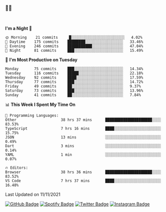 ### 🤙🍺

<!-- <a href="https://github-readme-stats.vercel.app/api?username=hzak2xx&count_private=true&show_icons=true&theme=dracula">
  <img align="center" src="https://github-readme-stats.vercel.app/api?username=hzak2xx&count_private=true&show_icons=true&theme=dracula" />
</a>
</br> -->
</br>

<!--START_SECTION:waka-->
**I'm a Night 🦉** 

```text
🌞 Morning    21 commits     █░░░░░░░░░░░░░░░░░░░░░░░░   4.02% 
🌆 Daytime    175 commits    ████████░░░░░░░░░░░░░░░░░   33.46% 
🌃 Evening    246 commits    ███████████░░░░░░░░░░░░░░   47.04% 
🌙 Night      81 commits     ███░░░░░░░░░░░░░░░░░░░░░░   15.49%

```
📅 **I'm Most Productive on Tuesday** 

```text
Monday       75 commits     ███░░░░░░░░░░░░░░░░░░░░░░   14.34% 
Tuesday      116 commits    █████░░░░░░░░░░░░░░░░░░░░   22.18% 
Wednesday    92 commits     ████░░░░░░░░░░░░░░░░░░░░░   17.59% 
Thursday     77 commits     ███░░░░░░░░░░░░░░░░░░░░░░   14.72% 
Friday       49 commits     ██░░░░░░░░░░░░░░░░░░░░░░░   9.37% 
Saturday     73 commits     ███░░░░░░░░░░░░░░░░░░░░░░   13.96% 
Sunday       41 commits     ██░░░░░░░░░░░░░░░░░░░░░░░   7.84%

```


📊 **This Week I Spent My Time On** 

```text
💬 Programming Languages: 
Other                    38 hrs 37 mins      █████████████████████░░░░   83.53% 
TypeScript               7 hrs 16 mins       ████░░░░░░░░░░░░░░░░░░░░░   15.75% 
JSON                     13 mins             ░░░░░░░░░░░░░░░░░░░░░░░░░   0.49% 
Dart                     3 mins              ░░░░░░░░░░░░░░░░░░░░░░░░░   0.14% 
YAML                     1 min               ░░░░░░░░░░░░░░░░░░░░░░░░░   0.07%

🔥 Editors: 
Browser                  38 hrs 36 mins      █████████████████████░░░░   83.52% 
VS Code                  7 hrs 37 mins       ████░░░░░░░░░░░░░░░░░░░░░   16.48%

```


 Last Updated on 11/11/2021
<!--END_SECTION:waka-->

[![GitHub Badge](https://img.shields.io/badge/GitHub-100000?style=for-the-badge&logo=github&logoColor=white)](https://github.com/hzak2xx)
[![Spotify Badge](https://img.shields.io/badge/Spotify-1ED760?&style=for-the-badge&logo=spotify&logoColor=white)](https://open.spotify.com/user/uf90s6sbbh75a1mt44clkhkvf)
[![Twitter Badge](https://img.shields.io/badge/Twitter-1DA1F2?style=for-the-badge&logo=twitter&logoColor=white)](https://twitter.com/hzak2xx)
[![Instagram Badge](https://img.shields.io/badge/Instagram-E4405F?style=for-the-badge&logo=instagram&logoColor=white)](https://www.instagram.com/hzak2xx/)
